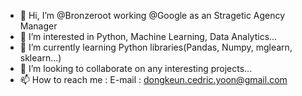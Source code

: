 - 👋 Hi, I’m @Bronzeroot working @Google as an Stragetic Agency Manager
- 👀 I’m interested in Python, Machine Learning, Data Analytics...
- 🌱 I’m currently learning Python libraries(Pandas, Numpy, mglearn, sklearn...)
- 💞️ I’m looking to collaborate on any interesting projects...
- 📫 How to reach me : E-mail : dongkeun.cedric.yoon@gmail.com

<!---
Bronzeroot/Bronzeroot is a ✨ special ✨ repository because its `README.md` (this file) appears on your GitHub profile.
You can click the Preview link to take a look at your changes.
--->
